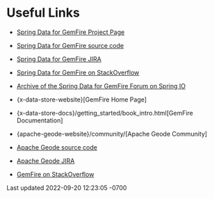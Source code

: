 <div id="header">

# Useful Links



<div class="ulist">

- [Spring Data for GemFire Project
  Page](https://projects.spring.io/spring-data-gemfire)

- [Spring Data for GemFire source
  code](https://github.com/spring-projects/spring-data-gemfire)

- [Spring Data for GemFire JIRA](https://jira.spring.io/browse/SGF)

- [Spring Data for GemFire on
  StackOverflow](https://stackoverflow.com/questions/tagged/spring-data-gemfire)

- [Archive of the Spring Data for GemFire Forum on Spring
  IO](https://forum.spring.io/forum/spring-projects/data/gemfire)

- {x-data-store-website}\[GemFire Home Page\]

- {x-data-store-docs}/getting_started/book_intro.html\[GemFire
  Documentation\]

- {apache-geode-website}/community/\[Apache Geode Community\]

- [Apache Geode source code](https://github.com/apache/geode)

- [Apache Geode
  JIRA](https://issues.apache.org/jira/projects/GEODE/issues)

- [GemFire on
  StackOverflow](https://stackoverflow.com/questions/tagged/gemfire)



<div id="footer">

<div id="footer-text">

Last updated 2022-09-20 12:23:05 -0700


